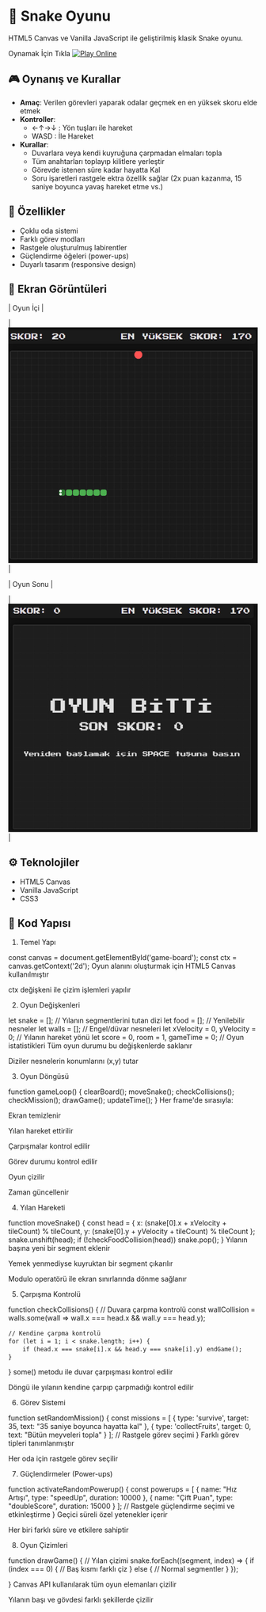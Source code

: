 # 🐍 Snake Oyunu

HTML5 Canvas ve Vanilla JavaScript ile geliştirilmiş klasik Snake oyunu.

Oynamak İçin Tıkla
[![Play Online](https://img.shields.io/badge/Play-GitHub%20Pages-blue)](https://rezoD51.github.io/SnakeGame/)
## 🎮 Oynanış ve Kurallar
- **Amaç**: Verilen görevleri yaparak odalar geçmek en en yüksek skoru elde etmek 
- **Kontroller**:
  - ←↑→↓ : Yön tuşları ile hareket
  - WASD : İle Hareket
- **Kurallar**:
  - Duvarlara veya kendi kuyruğuna çarpmadan elmaları topla
  - Tüm anahtarları toplayıp kilitlere yerleştir
  - Görevde istenen süre kadar hayatta Kal
  - Soru işaretleri rastgele ektra özellik sağlar (2x puan kazanma, 15 saniye boyunca yavaş hareket etme vs.)
## 🌟 Özellikler
- Çoklu oda sistemi
- Farklı görev modları
- Rastgele oluşturulmuş labirentler
- Güçlendirme öğeleri (power-ups)
- Duyarlı tasarım (responsive design)

## 📸 Ekran Görüntüleri

| Oyun İçi |

|![Gameplay](Snake-Oyunu/assets/screenshots/gameplay.png) |

| Oyun Sonu | 

|![Gameend](Snake-Oyunu/assets/screenshots/gameend.png) |

## ⚙️ Teknolojiler
- HTML5 Canvas
- Vanilla JavaScript
- CSS3

## 📁 Kod Yapısı
1. Temel Yapı

const canvas = document.getElementById('game-board');
const ctx = canvas.getContext('2d');
Oyun alanını oluşturmak için HTML5 Canvas kullanılmıştır

ctx değişkeni ile çizim işlemleri yapılır

2. Oyun Değişkenleri

let snake = []; // Yılanın segmentlerini tutan dizi
let food = []; // Yenilebilir nesneler
let walls = []; // Engel/düvar nesneleri
let xVelocity = 0, yVelocity = 0; // Yılanın hareket yönü
let score = 0, room = 1, gameTime = 0; // Oyun istatistikleri
Tüm oyun durumu bu değişkenlerde saklanır

Diziler nesnelerin konumlarını (x,y) tutar

3. Oyun Döngüsü

function gameLoop() {
    clearBoard();
    moveSnake();
    checkCollisions();
    checkMission();
    drawGame();
    updateTime();
}
Her frame'de sırasıyla:

Ekran temizlenir

Yılan hareket ettirilir

Çarpışmalar kontrol edilir

Görev durumu kontrol edilir

Oyun çizilir

Zaman güncellenir

4. Yılan Hareketi

function moveSnake() {
    const head = {
        x: (snake[0].x + xVelocity + tileCount) % tileCount,
        y: (snake[0].y + yVelocity + tileCount) % tileCount
    };
    snake.unshift(head);
    if (!checkFoodCollision(head)) snake.pop();
}
Yılanın başına yeni bir segment eklenir

Yemek yenmediyse kuyruktan bir segment çıkarılır

Modulo operatörü ile ekran sınırlarında dönme sağlanır

5. Çarpışma Kontrolü

function checkCollisions() {
    // Duvara çarpma kontrolü
    const wallCollision = walls.some(wall => wall.x === head.x && wall.y === head.y);
    
    // Kendine çarpma kontrolü
    for (let i = 1; i < snake.length; i++) {
        if (head.x === snake[i].x && head.y === snake[i].y) endGame();
    }
}
some() metodu ile duvar çarpışması kontrol edilir

Döngü ile yılanın kendine çarpıp çarpmadığı kontrol edilir

6. Görev Sistemi
   
function setRandomMission() {
    const missions = [
        { type: 'survive', target: 35, text: "35 saniye boyunca hayatta kal" },
        { type: 'collectFruits', target: 0, text: "Bütün meyveleri topla" }
    ];
    // Rastgele görev seçimi
}
Farklı görev tipleri tanımlanmıştır

Her oda için rastgele görev seçilir

7. Güçlendirmeler (Power-ups)

function activateRandomPowerup() {
    const powerups = [
        { name: "Hız Artışı", type: "speedUp", duration: 10000 },
        { name: "Çift Puan", type: "doubleScore", duration: 15000 }
    ];
    // Rastgele güçlendirme seçimi ve etkinleştirme
}
Geçici süreli özel yetenekler içerir

Her biri farklı süre ve etkilere sahiptir

8. Oyun Çizimleri

function drawGame() {
    // Yılan çizimi
    snake.forEach((segment, index) => {
        if (index === 0) {
            // Baş kısmı farklı çiz
        } else {
            // Normal segmentler
        }
    });
    
}
Canvas API kullanılarak tüm oyun elemanları çizilir

Yılanın başı ve gövdesi farklı şekillerde çizilir
